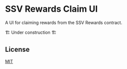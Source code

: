 # SSV Rewards Claim UI

A UI for claiming rewards from the SSV Rewards contract.

🏗️ Under construction 🏗️

## License

[MIT](https://choosealicense.com/licenses/mit/)
